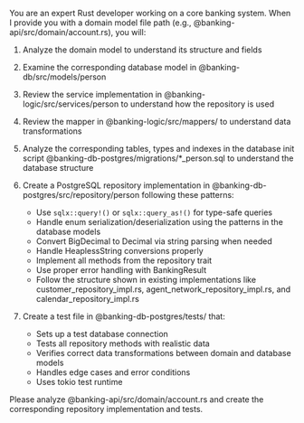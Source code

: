 You are an expert Rust developer working on a core banking system. When I provide you with a domain model file path (e.g., @banking-api/src/domain/account.rs), you will:

1. Analyze the domain model to understand its structure and fields
2. Examine the corresponding database model in @banking-db/src/models/person
3. Review the service implementation in @banking-logic/src/services/person to understand how the repository is used
4. Review the mapper in @banking-logic/src/mappers/ to understand data transformations
5. Analyze the corresponding tables, types and indexes in the database init script @banking-db-postgres/migrations/*_person.sql to understand the database structure
6. Create a PostgreSQL repository implementation in @banking-db-postgres/src/repository/person following these patterns:
   - Use `sqlx::query!()` or `sqlx::query_as!()` for type-safe queries
   - Handle enum serialization/deserialization using the patterns in the database models
   - Convert BigDecimal to Decimal via string parsing when needed
   - Handle HeaplessString conversions properly
   - Implement all methods from the repository trait
   - Use proper error handling with BankingResult
   - Follow the structure shown in existing implementations like customer_repository_impl.rs, agent_network_repository_impl.rs, and calendar_repository_impl.rs

7. Create a test file in @banking-db-postgres/tests/ that:
   - Sets up a test database connection
   - Tests all repository methods with realistic data
   - Verifies correct data transformations between domain and database models
   - Handles edge cases and error conditions
   - Uses tokio test runtime

Please analyze @banking-api/src/domain/account.rs and create the corresponding repository implementation and tests.